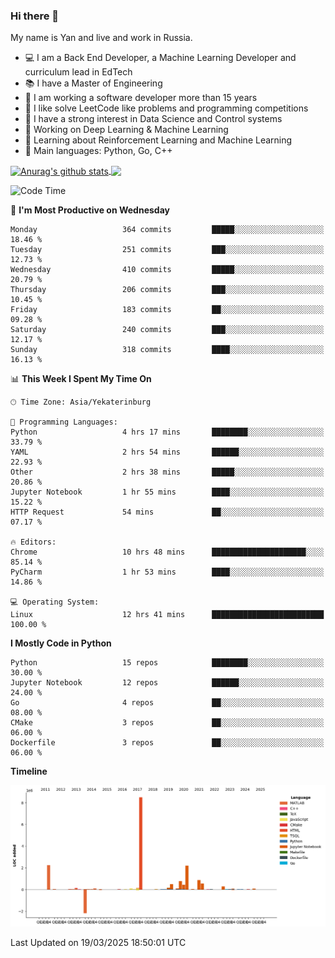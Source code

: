### Hi there 👋

My name is Yan and live and work in Russia.

- 💻 I am a Back End Developer, a Machine Learning Developer and curriculum lead in EdTech
- 📚 I have a Master of Engineering
- 🤔 I am working a software developer more than 15 years
- 🌱 I like solve LeetCode like problems and programming competitions
- 📝 I have a strong interest in Data Science and Control systems
- 🔭 Working on Deep Learning & Machine Learning
- 🌱 Learning about Reinforcement Learning and Machine Learning
- 🌟 Main languages: Python, Go, C++

<!--


**yanchick/yanchick** is a ✨ _special_ ✨ repository because its `README.md` (this file) appears on your GitHub profile.

Here are some ideas to get you started:

- I am a self taught Full Stack Developer and a Machine Learning Developer
- 🌱 I’m currently learning ...
- 👯 I’m looking to collaborate on ...
- 🤔 I’m looking for help with ...
- 💬 Ask me about ...
- 📫 How to reach me: ...
- 😄 Pronouns: ...
- ⚡ Fun fact: ...

-->


<a href="https://github.com/anuraghazra/github-readme-stats">
    <img align="center" src="https://github-readme-stats.vercel.app/api?username=yanchick&count_private=true" alt="Anurag's github stats" />
</a>
<a href="https://github.com/anuraghazra/github-readme-stats">
    <img align="center" src="https://github-readme-stats.vercel.app/api/top-langs/?username=yanchick&hide=javascript,html,CSS" />
</a>

<!--START_SECTION:waka-->
![Code Time](http://img.shields.io/badge/Code%20Time-2%2C957%20hrs%2039%20mins-blue)

📅 **I'm Most Productive on Wednesday** 

```text
Monday                   364 commits         █████░░░░░░░░░░░░░░░░░░░░   18.46 % 
Tuesday                  251 commits         ███░░░░░░░░░░░░░░░░░░░░░░   12.73 % 
Wednesday                410 commits         █████░░░░░░░░░░░░░░░░░░░░   20.79 % 
Thursday                 206 commits         ███░░░░░░░░░░░░░░░░░░░░░░   10.45 % 
Friday                   183 commits         ██░░░░░░░░░░░░░░░░░░░░░░░   09.28 % 
Saturday                 240 commits         ███░░░░░░░░░░░░░░░░░░░░░░   12.17 % 
Sunday                   318 commits         ████░░░░░░░░░░░░░░░░░░░░░   16.13 % 
```


📊 **This Week I Spent My Time On** 

```text
🕑︎ Time Zone: Asia/Yekaterinburg

💬 Programming Languages: 
Python                   4 hrs 17 mins       ████████░░░░░░░░░░░░░░░░░   33.79 % 
YAML                     2 hrs 54 mins       ██████░░░░░░░░░░░░░░░░░░░   22.93 % 
Other                    2 hrs 38 mins       █████░░░░░░░░░░░░░░░░░░░░   20.86 % 
Jupyter Notebook         1 hr 55 mins        ████░░░░░░░░░░░░░░░░░░░░░   15.22 % 
HTTP Request             54 mins             ██░░░░░░░░░░░░░░░░░░░░░░░   07.17 % 

🔥 Editors: 
Chrome                   10 hrs 48 mins      █████████████████████░░░░   85.14 % 
PyCharm                  1 hr 53 mins        ████░░░░░░░░░░░░░░░░░░░░░   14.86 % 

💻 Operating System: 
Linux                    12 hrs 41 mins      █████████████████████████   100.00 % 
```

**I Mostly Code in Python** 

```text
Python                   15 repos            ████████░░░░░░░░░░░░░░░░░   30.00 % 
Jupyter Notebook         12 repos            ██████░░░░░░░░░░░░░░░░░░░   24.00 % 
Go                       4 repos             ██░░░░░░░░░░░░░░░░░░░░░░░   08.00 % 
CMake                    3 repos             ██░░░░░░░░░░░░░░░░░░░░░░░   06.00 % 
Dockerfile               3 repos             ██░░░░░░░░░░░░░░░░░░░░░░░   06.00 % 
```



**Timeline**

![Lines of Code chart](https://raw.githubusercontent.com/yanchick/yanchick/main/assets/bar_graph.png)


 Last Updated on 19/03/2025 18:50:01 UTC
<!--END_SECTION:waka-->

